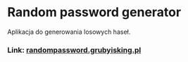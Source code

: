 # Random password generator
Aplikacja do generowania losowych haseł.
### Link: [randompassword.grubyisking.pl](randompassword.grubyisking.pl)
